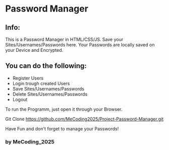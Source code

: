# Password Manager

## Info:
This is a Password Manager in HTML/CSS/JS. 
Save your Sites/Usernames/Passwords here. 
Your Passwords are locally saved on your Device and Encrypted.

## You can do the following:
* Register Users
* Login trough created Users
* Save Sites/Usernames/Passwords
* Delete Sites/Usernames/Passwords
* Logout

To run the Programm, just open it through your Browser.

Git Clone https://github.com/MeCoding2025/Project-Password-Manager.git

Have Fun and don't forget to manage your Passwords!

### by MeCoding_2025